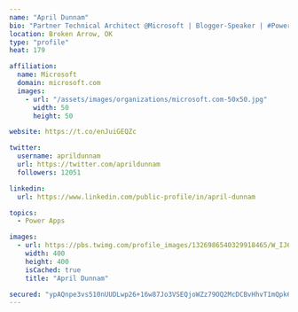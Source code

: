 ```yaml
---
name: "April Dunnam"
bio: "Partner Technical Architect @Microsoft | Blogger-Speaker | #PowerApps, #PowerAutomate, #Office365, #SharePoint | #WIT | #Karaoke Queen"
location: Broken Arrow, OK
type: "profile"
heat: 179

affiliation:
  name: Microsoft
  domain: microsoft.com
  images:
    - url: "/assets/images/organizations/microsoft.com-50x50.jpg"
      width: 50
      height: 50

website: https://t.co/enJuiGEQZc

twitter:
  username: aprildunnam
  url: https://twitter.com/aprildunnam
  followers: 12051

linkedin:
  url: https://www.linkedin.com/public-profile/in/april-dunnam

topics:
  - Power Apps

images:
  - url: https://pbs.twimg.com/profile_images/1326986540329918465/W_IJ6Ih2_400x400.jpg
    width: 400
    height: 400
    isCached: true
    title: "April Dunnam"

secured: "ypAQnpe3vs510nUUDLwp26+16w87Jo3VSEQjoWZz79OQ2McDCBvHhvT1mQpk6f0DD2t6pYZPCFISUDsIb8vYCT7IMB1OgrZRFnYsjCO4oh4PpoKS59T6mPLtPaXIceN56Dsa2qCpfwSUcO+UNeBz0eYqcc/azt4yQoUrnhxVOSljHFQV3DvrjTlsUXSiQM0MvRjoxJ4LKhcT5X9AdHeS/oZ63v+Ld1QJMEISl/5lChhZjutLppA+zJDYM1/kqeG2kPVi3DLAJkn3qODg/2Nomq8MiWnGmDR1afVOo+mf++o5Tq6O2tZK0GJ7tYVpKKc+eSHoZtH1zaxpgmEhyTyIDEZwykFSyqhu9VHa6zUxGfzvFeYdT7N8uuk8/Zy6V3h8dK8TfFHAbjVUuP9GerPUAXCxQ/sBVVsSpA2yhjkQh0E=;0r4fsrFUwFb/w//7bnBdtQ=="
---
```



